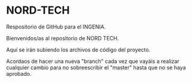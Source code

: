 # NORD-TECH
Respositorio de GitHub para el INGENIA.

Bienvenidos/as al repositorio de NORD TECH. 
 
Aquí se irán subiendo los archivos de código del proyecto.

Acordaos de hacer una nueva "branch" cada vez que vayáis a realizar cualquier cambio para no sobreescribir el "master" hasta que no se haya aprobado.